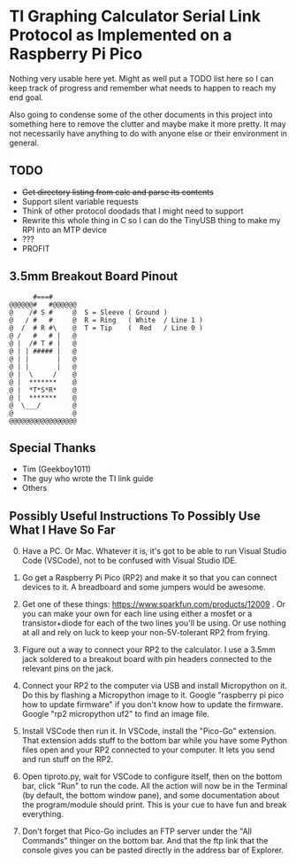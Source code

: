 TI Graphing Calculator Serial Link Protocol as Implemented on a Raspberry Pi Pico
=================================================================================

Nothing very usable here yet. Might as well put a TODO list here so I can keep
track of progress and remember what needs to happen to reach my end goal.

Also going to condense some of the other documents in this project into something
here to remove the clutter and maybe make it more pretty. It may not necessarily
have anything to do with anyone else or their environment in general.

TODO
----

* ~~Get directory listing from calc and parse its contents~~
* Support silent variable requests
* Think of other protocol doodads that I might need to support
* Rewrite this whole thing in C so I can do the TinyUSB thing to make my RPI into an MTP device
* ???
* PROFIT

3.5mm Breakout Board Pinout
---------------------------

          #===#
    @@@@@@#   #@@@@@@
    @    /# S #     @  S = Sleeve ( Ground )
    @   / #   #     @  R = Ring   ( White  / Line 1 )
    @  /  # R #\    @  T = Tip    (  Red   / Line 0 )
    @ /   #   # |   @
    @ |  /# T # |   @
    @ | | ##### |   @
    @ | |       |   @
    @ | |       |   @
    @ |  \     /    @
    @ |  *******    @
    @ |  *T*S*R*    @
    @ |  *******    @
    @  \___/        @
    @               @
    @@@@@@@@@@@@@@@@@

Special Thanks
--------------

* Tim (Geekboy1011)
* The guy who wrote the TI link guide
* Others

Possibly Useful Instructions To Possibly Use What I Have So Far
---------------------------------------------------------------

0. Have a PC. Or Mac. Whatever it is, it's got to be able to run
Visual Studio Code (VSCode), not to be confused with Visual Studio IDE.

1. Go get a Raspberry Pi Pico (RP2) and make it so that you can
connect devices to it. A breadboard and some jumpers would be awesome.

2. Get one of these things: <https://www.sparkfun.com/products/12009> .
Or you can make your own for each line using either a mosfet or a
transistor+diode for each of the two lines you'll be using. Or use nothing
at all and rely on luck to keep your non-5V-tolerant RP2 from frying.

3. Figure out a way to connect your RP2 to the calculator. I use a 3.5mm jack
soldered to a breakout board with pin headers connected to the relevant pins
on the jack.

4. Connect your RP2 to the computer via USB and install Micropython on it. Do
this by flashing a Micropython image to it. Google "raspberry pi pico how to update firmware" if you don't know how to update the firmware. Google "rp2 micropython uf2" to find an image file.

5. Install VSCode then run it. In VSCode, install the "Pico-Go" extension.
That extension adds stuff to the bottom bar while you have some Python files open
and your RP2 connected to your computer. It lets you send and run stuff on the RP2.

6. Open tiproto.py, wait for VSCode to configure itself, then on the bottom bar,
click "Run" to run the code.
All the action will now be in the Terminal (by default, the bottom window pane),
and some documentation about the program/module should print. This is your cue
to have fun and break everything.

7. Don't forget that Pico-Go includes an FTP server under the "All Commands"
thinger on the bottom bar. And that the ftp link that the console gives you can
be pasted directly in the address bar of Explorer.
